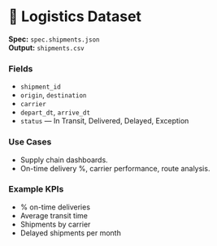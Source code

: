 # 🚚 Logistics Dataset

**Spec:** `spec.shipments.json`  
**Output:** `shipments.csv`  

### Fields
- `shipment_id`  
- `origin`, `destination`  
- `carrier`  
- `depart_dt`, `arrive_dt`  
- `status` — In Transit, Delivered, Delayed, Exception  

### Use Cases
- Supply chain dashboards.  
- On-time delivery %, carrier performance, route analysis.

### Example KPIs
- % on-time deliveries  
- Average transit time  
- Shipments by carrier  
- Delayed shipments per month
